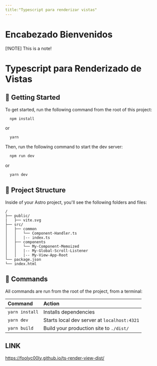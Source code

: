 ```yaml
---
title:"Typescript para renderizar vistas"
---
```


# Encabezado Bienvenidos
[!NOTE] This is a note!

# Typescript para Renderizado de Vistas

## 🚀 Getting Started

To get started, run the following command from the root of this project:

```bash
  npm install
```
or
```bash
  yarn
```

Then, run the following command to start the dev server:

```bash
  npm run dev
```
or
```bash
  yarn dev
```


## 🚀 Project Structure

Inside of your Astro project, you'll see the following folders and files:

```
/
├── public/
|   ├── vite.svg
├── src/
│   ├── common
│   │   └── Component-Handler.ts
│   │   |-- index.ts
│   ├── components
│   │   └── My-Component-Memoized 
│   │   |-- My-Global-Scroll-Listener 
│   │   |-- My-View-App-Root
└── package.json
└── index.html
```

## 🧞 Commands

All commands are run from the root of the project, from a terminal:

| Command                   | Action                                           |
| :------------------------ | :----------------------------------------------- |
| `yarn install`            | Installs dependencies                            |
| `yarn dev`                | Starts local dev server at `localhost:4321`      |
| `yarn build`              | Build your production site to `./dist/`          |


## LINK

<https://foolyc00ly.github.io/ts-render-view-dist/>
